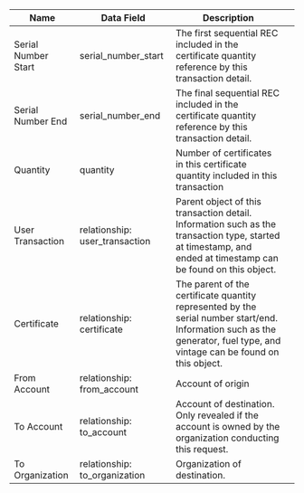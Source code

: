 | Name                | Data Field                     | Description                                                                                                                                                               |   |
|---------------------|--------------------------------|---------------------------------------------------------------------------------------------------------------------------------------------------------------------------|---|
| Serial Number Start | serial_number_start            | The first sequential REC included in the certificate quantity reference by this transaction detail.                                                                       |   |
| Serial Number End   | serial_number_end              | The final sequential REC included in the certificate quantity reference by this transaction detail.                                                                       |   |
| Quantity            | quantity                       | Number of certificates in this certificate quantity included in this transaction                                                                                          |   |
| User Transaction    | relationship: user_transaction | Parent object of this transaction detail. Information such as the transaction type, started at timestamp, and ended at timestamp can be found on this object.             |   |
| Certificate         | relationship: certificate      | The parent of the certificate quantity represented by the serial number start/end. Information such as the generator, fuel type, and vintage can be found on this object. |   |
| From Account        | relationship: from_account     | Account of origin                                                                                                                                                         |   |
| To Account          | relationship: to_account       | Account of destination. Only revealed if the account is owned by the organization conducting this request.                                                                |   |
| To Organization     | relationship: to_organization  | Organization of destination.                                                                                                                                              |   |                                                          |   |
